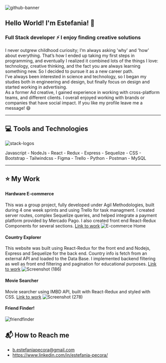 


![github-banner](https://user-images.githubusercontent.com/77625247/127877586-9f8147d4-673e-4213-91d8-328a63b53b34.jpg)

## Hello World! I'm Estefania! :raising_hand:

### Full Stack developer :zap: I enjoy finding creative solutions
I never outgrew childhood curiosity; I’m always asking 'why' and 'how' about everything. That’s how I ended up taking my first steps in programming, and eventually I realized it combined lots of the things I love: technology, creative thinking, and the fact you are always learning something new. So I decided to pursue it as a new career path.<br/>
I’ve always been interested in science and technology, so I began my studies both in engineering and design, but finally focus on design and started working in advertising.<br/>
As a former Ad creative, I gained experience in working with cross-platform teams, and different clients. I overall enjoyed working with brands or companies that have social impact. If you like my profile leave me a message! :smile:

- - -
## :computer: Tools and Technologies
![stack-logos](https://user-images.githubusercontent.com/77625247/127882351-b3a67430-e04b-41dd-ae66-a43197f64fd5.jpg)

Javascript - NodeJs - React - Redux - Express - Sequelize - CSS - Bootstrap - Tailwindcss - Figma - Trello - Python - Postman - MySQL
- - -
## :star: My Work

#### Hardware E-commerce
This was a group project, fully developed under Agil Methodologies, built during 4 one week sprints and using Trello for task managment. I created server routes, complex Sequelize queries, and helped integrate a payment platform provided by Mercado Pago. I also created front end React-Redux  Components for several sections. 
[Link to work](https://e-commerce-copy.vercel.app)
![E-commerce Home](https://user-images.githubusercontent.com/77625247/127784466-a965fbc8-ff72-41ba-a93c-d49238223763.png)

#### Country Explorer
This website was built using React-Redux for the front end and Nodejs, Express and Sequelize for the back end. Country info is fetch from an external API and loaded to the Data Base. I implemented backend filtering as well as front end filtering and pagination for educational purposes.
[Link to work](https://github.com/estePecora/Countries-App)
![Screenshot (186)](https://user-images.githubusercontent.com/77625247/127819295-ca797760-1a70-4403-adfa-16100c5e5c74.png)

#### Movie Searcher
Movie searcher using IMBD API, built with React-Redux and styled with CSS.
[Link to work](https://github.com/estePecora/MovieSearcher)
![Screenshot (278)](https://user-images.githubusercontent.com/77625247/127820564-0d240195-3a47-4342-84c1-8fa983adf68d.png)


#### Friend Finder!
![friendfinder](https://user-images.githubusercontent.com/77625247/127820677-0ac2ab6e-8ebe-49f1-acd5-af3e85aadab8.jpg)



## :mailbox_with_mail: How to Reach me
- b.estefaniapecora@gmail.com
- https://www.linkedin.com/in/estefania-pecora/






